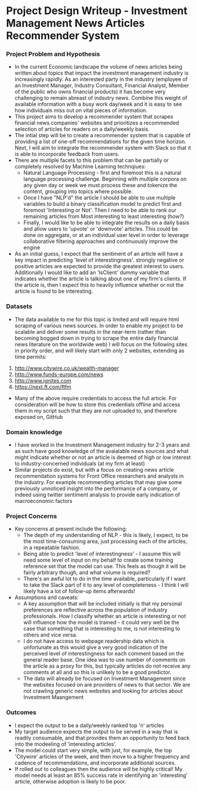 # Project Design Writeup - Investment Management News Articles Recommender System

### Project Problem and Hypothesis

* In the current Economic landscape the volume of news articles being written about topics that impact the investment management industry is increasingly rapidly. As an interested party in the industry (employee of an Investment Manager, Industry Consultant, Financial Analyst, Member of the public who owns financial products) it has become very challenging to remain abreast of indsutry news. Combine this weight of available information with a busy work day/week and it is easy to see how individuals miss out on vital pieces of information. 
* This project aims to develop a recommender system that scrapes financial news companies' websites and prioritizes a recommended selection of articles for readers on a daily/weekly basis.
* The intial step will be to create a recommender system that is capable of providing a list of one-off recommendations for the given time horizon. Next, I will aim to integrate the recommender system with Slack so that it is able to incorporate feedback from users.
* There are multiple facets to this problem that can be partially or completely resolved by Machine Learning technqiues:
   * Natural Language Processing - first and foremost this is a natural language processing challenge. Beginning with multiple corpora on any given day or week we must process these and tokenize the content, grouping into topics where possible.
   * Once I have "NLP'd" the article I should be able to use multiple variables to build a binary classification model to predict first and foremost 'Interesting or Not'. Then I need to be able to rank our remaining articles from Most interesting to least interesting (how?)
   * Finally, I would like to be able to integrate the results on a daily basis and allow users to 'upvote' or 'downvote' articles. This could be done on aggregate, or at an individual user level in order to leverage collaborative filtering approaches and continuously improve the engine
* As an initial guess, I expect that the sentiment of an article will have a key impact in predicting 'level of interestingness'. strongly negative or positive articles are expected to provide the greatest interest to users. Additionally I would like to add an 'IsClient' dummy variable that indicates whether the article is talking about one of my firm's clients. If the article is, then I expect this to heavily influence whether or not the article is found to be interesting.

### Datasets
* The data available to me for this topic is limited and will require html scraping of various news sources. In order to enable my project to be scalable and deliver some results in the near-term (rather than becoming bogged down in trying to scrape the entire daily financial news literature on the worldwide web) I will focus on the following sites in priority order, and will likely start with only 2 websites, extending as time permits:
1. http://www.citywire.co.uk/wealth-manager
2. http://www.funds-europe.com/news
3. http://www.ignites.com
4. https://next.ft.com/ftfm
* Many of the above require credentials to access the full article. For consideration will be how to store this credentials offline and access them in my script such that they are not uploaded to, and therefore exposed on, GitHub

### Domain knowledge
* I have worked in the Investment Management industry for 2-3 years and as such have good knowledge of the avaialable news sources and what might indicate whether or not an article is deemed of high or low interest to industry-concerned individuals (at my firm at least)
* Similar projects do exist, but with a focus on creating news article recommendation systems for Front Office researchers and analysts in the industry. For example recommending articles that may give some previously unnoticed insight into the performance of a company, or indeed using twitter sentiment analysis to provide early indication of macroeconomic factors

### Project Concerns
* Key concerns at present include the following:
  * The depth of my understanding of NLP - this is likely, I expect, to be the most time-consuming area, just processing each of the articles, in a repeatable fashion.
  * Being able to predict 'level of interestingness' - I assume this will need some level of input on my behalf to create some training reference set that the model can use. This feels as though it will be fairly arbitrary though, and what volume is required?
  * There's an awful lot to do in the time available, particularly if I want to take the Slack part of it to any level of completeness - I think I will likely have a lot of follow-up items afterwards!
* Assumptions and caveats:
    * A key assumption that will be included initially is that my personal preferences are reflective across the population of industry professionals. How I classify whether an article is interesting or not will influence how the model is trained - it could very well be the case that something that is interesting to me, is not interesting to others and vice versa.
    * I do not have access to webpage readership data which is unfortunate as this would give a very good indication of the perceived level of interestingness for each comment based on the general reader base. One idea was to use number of comments on the article as a proxy for this, but typically articles do not receive any comments at all and so this is unlikely to be a good predictor. 
    * The data will already be focused on Investment Management since the websites focused on are providers of news to that sector. We are not crawling generic news websites and looking for articles about Investment Maangement

### Outcomes
* I expect the output to be a daily/weekly ranked top 'n' articles
* My target audience expects the output to be served in a way that is readily consumable, and that provides them an opportunity to feed back into the modeeling of 'interesting articles'.
* The model could start very simple, with just, for example, the top 'Citywire' articles of the week, and then move to a higher frequency and cadence of recommendations, and incorporate additional sources.
* If rolled out to colleagues then the audience will be highly critical! My model needs at least an 85% success rate in identifying an 'interesting' article, otherwise adoption is likely to be poor.
